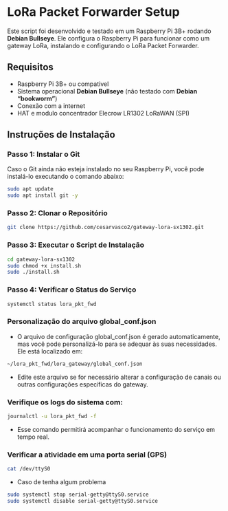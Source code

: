 # LoRa Packet Forwarder Setup

Este script foi desenvolvido e testado em um Raspberry Pi 3B+ rodando **Debian Bullseye**. Ele configura o Raspberry Pi para funcionar como um gateway LoRa, instalando e configurando o LoRa Packet Forwarder.

## Requisitos

- Raspberry Pi 3B+ ou compativel
- Sistema operacional **Debian Bullseye** (não testado com **Debian “bookworm”**)
- Conexão com a internet
- HAT e modulo concentrador Elecrow LR1302 LoRaWAN (SPI)

## Instruções de Instalação

### Passo 1: Instalar o Git

Caso o Git ainda não esteja instalado no seu Raspberry Pi, você pode instalá-lo executando o comando abaixo:

```bash
sudo apt update
sudo apt install git -y
```

### Passo 2: Clonar o Repositório

```bash
git clone https://github.com/cesarvasco2/gateway-lora-sx1302.git
```
### Passo 3: Executar o Script de Instalação

```bash
cd gateway-lora-sx1302
sudo chmod +x install.sh
sudo ./install.sh
```

### Passo 4: Verificar o Status do Serviço

```bash
systemctl status lora_pkt_fwd
```
### Personalização do arquivo global_conf.json
- O arquivo de configuração global_conf.json é gerado automaticamente, mas você pode personalizá-lo para se adequar às suas necessidades. Ele está localizado em:

```bash
~/lora_pkt_fwd/lora_gateway/global_conf.json
```
- Edite este arquivo se for necessário alterar a configuração de canais ou outras configurações específicas do gateway.

### Verifique os logs do sistema com:

```bash
journalctl -u lora_pkt_fwd -f
```

- Esse comando permitirá acompanhar o funcionamento do serviço em tempo real.

### Verificar a atividade em uma porta serial (GPS)
```bash
cat /dev/ttyS0
```

- Caso de tenha algum problema 

```bash
sudo systemctl stop serial-getty@ttyS0.service
sudo systemctl disable serial-getty@ttyS0.service
```
